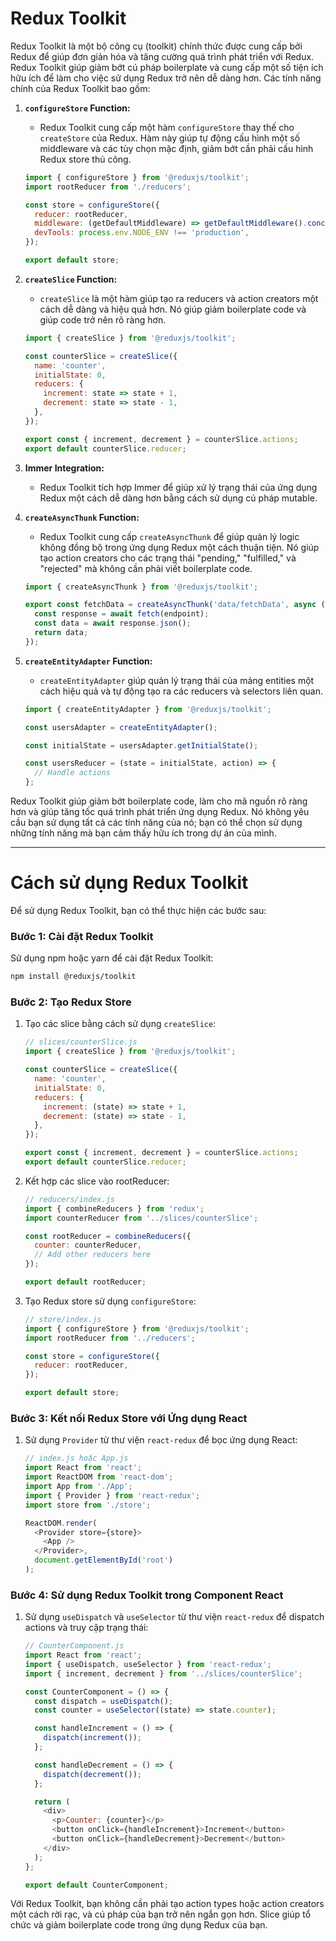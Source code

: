 # Redux Toolkit
Redux Toolkit là một bộ công cụ (toolkit) chính thức được cung cấp bởi Redux để giúp đơn giản hóa và tăng cường quá trình phát triển với Redux. Redux Toolkit giúp giảm bớt cú pháp boilerplate và cung cấp một số tiện ích hữu ích để làm cho việc sử dụng Redux trở nên dễ dàng hơn. Các tính năng chính của Redux Toolkit bao gồm:

1. **`configureStore` Function:**
   - Redux Toolkit cung cấp một hàm `configureStore` thay thế cho `createStore` của Redux. Hàm này giúp tự động cấu hình một số middleware và các tùy chọn mặc định, giảm bớt cần phải cấu hình Redux store thủ công.

   ```javascript
   import { configureStore } from '@reduxjs/toolkit';
   import rootReducer from './reducers';

   const store = configureStore({
     reducer: rootReducer,
     middleware: (getDefaultMiddleware) => getDefaultMiddleware().concat(myCustomMiddleware),
     devTools: process.env.NODE_ENV !== 'production',
   });

   export default store;
   ```

2. **`createSlice` Function:**
   - `createSlice` là một hàm giúp tạo ra reducers và action creators một cách dễ dàng và hiệu quả hơn. Nó giúp giảm boilerplate code và giúp code trở nên rõ ràng hơn.

   ```javascript
   import { createSlice } from '@reduxjs/toolkit';

   const counterSlice = createSlice({
     name: 'counter',
     initialState: 0,
     reducers: {
       increment: state => state + 1,
       decrement: state => state - 1,
     },
   });

   export const { increment, decrement } = counterSlice.actions;
   export default counterSlice.reducer;
   ```

3. **Immer Integration:**
   - Redux Toolkit tích hợp Immer để giúp xử lý trạng thái của ứng dụng Redux một cách dễ dàng hơn bằng cách sử dụng cú pháp mutable.

4. **`createAsyncThunk` Function:**
   - Redux Toolkit cung cấp `createAsyncThunk` để giúp quản lý logic không đồng bộ trong ứng dụng Redux một cách thuận tiện. Nó giúp tạo action creators cho các trạng thái "pending," "fulfilled," và "rejected" mà không cần phải viết boilerplate code.

   ```javascript
   import { createAsyncThunk } from '@reduxjs/toolkit';

   export const fetchData = createAsyncThunk('data/fetchData', async (endpoint) => {
     const response = await fetch(endpoint);
     const data = await response.json();
     return data;
   });
   ```

5. **`createEntityAdapter` Function:**
   - `createEntityAdapter` giúp quản lý trạng thái của mảng entities một cách hiệu quả và tự động tạo ra các reducers và selectors liên quan.

   ```javascript
   import { createEntityAdapter } from '@reduxjs/toolkit';

   const usersAdapter = createEntityAdapter();

   const initialState = usersAdapter.getInitialState();

   const usersReducer = (state = initialState, action) => {
     // Handle actions
   };
   ```

Redux Toolkit giúp giảm bớt boilerplate code, làm cho mã nguồn rõ ràng hơn và giúp tăng tốc quá trình phát triển ứng dụng Redux. Nó không yêu cầu bạn sử dụng tất cả các tính năng của nó; bạn có thể chọn sử dụng những tính năng mà bạn cảm thấy hữu ích trong dự án của mình.

---

# Cách sử dụng Redux Toolkit
Để sử dụng Redux Toolkit, bạn có thể thực hiện các bước sau:

### Bước 1: Cài đặt Redux Toolkit

Sử dụng npm hoặc yarn để cài đặt Redux Toolkit:

```bash
npm install @reduxjs/toolkit
```

### Bước 2: Tạo Redux Store

1. Tạo các slice bằng cách sử dụng `createSlice`:

   ```javascript
   // slices/counterSlice.js
   import { createSlice } from '@reduxjs/toolkit';

   const counterSlice = createSlice({
     name: 'counter',
     initialState: 0,
     reducers: {
       increment: (state) => state + 1,
       decrement: (state) => state - 1,
     },
   });

   export const { increment, decrement } = counterSlice.actions;
   export default counterSlice.reducer;
   ```

2. Kết hợp các slice vào rootReducer:

   ```javascript
   // reducers/index.js
   import { combineReducers } from 'redux';
   import counterReducer from '../slices/counterSlice';

   const rootReducer = combineReducers({
     counter: counterReducer,
     // Add other reducers here
   });

   export default rootReducer;
   ```

3. Tạo Redux store sử dụng `configureStore`:

   ```javascript
   // store/index.js
   import { configureStore } from '@reduxjs/toolkit';
   import rootReducer from '../reducers';

   const store = configureStore({
     reducer: rootReducer,
   });

   export default store;
   ```

### Bước 3: Kết nối Redux Store với Ứng dụng React

1. Sử dụng `Provider` từ thư viện `react-redux` để bọc ứng dụng React:

   ```javascript
   // index.js hoặc App.js
   import React from 'react';
   import ReactDOM from 'react-dom';
   import App from './App';
   import { Provider } from 'react-redux';
   import store from './store';

   ReactDOM.render(
     <Provider store={store}>
       <App />
     </Provider>,
     document.getElementById('root')
   );
   ```

### Bước 4: Sử dụng Redux Toolkit trong Component React

1. Sử dụng `useDispatch` và `useSelector` từ thư viện `react-redux` để dispatch actions và truy cập trạng thái:

   ```javascript
   // CounterComponent.js
   import React from 'react';
   import { useDispatch, useSelector } from 'react-redux';
   import { increment, decrement } from '../slices/counterSlice';

   const CounterComponent = () => {
     const dispatch = useDispatch();
     const counter = useSelector((state) => state.counter);

     const handleIncrement = () => {
       dispatch(increment());
     };

     const handleDecrement = () => {
       dispatch(decrement());
     };

     return (
       <div>
         <p>Counter: {counter}</p>
         <button onClick={handleIncrement}>Increment</button>
         <button onClick={handleDecrement}>Decrement</button>
       </div>
     );
   };

   export default CounterComponent;
   ```

Với Redux Toolkit, bạn không cần phải tạo action types hoặc action creators một cách rời rạc, và cú pháp của bạn trở nên ngắn gọn hơn. Slice giúp tổ chức và giảm boilerplate code trong ứng dụng Redux của bạn.
